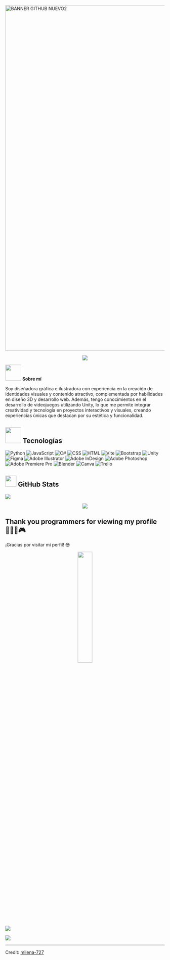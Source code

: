 <img width="2542" height="1094" alt="BANNER GITHUB NUEVO2" src="https://github.com/user-attachments/assets/13ed77b7-1767-4e7e-8fb5-b0fe81cc5cd0" />


<p align="center">
  <a href="https://github.com/DenverCoder1/readme-typing-svg"><img src="https://readme-typing-svg.herokuapp.com?font=nunito&color=cyan&size=30&center=true&vCenter=true&width=600&height=100&lines=Never+doubt+you;Have+fun;Program;Smiles;Enjoy;Learn;Always+be+yourself..&hearts;++"></a>
</p>
 
<!--- muñequito -->
<p><img src="https://i.giphy.com/media/v1.Y2lkPTc5MGI3NjExeGdkdTlrMGx4dTBxenZsOWFibmQ0dTJwMDV6NHluYXVjOWwydDcxbCZlcD12MV9pbnRlcm5hbF9naWZfYnlfaWQmY3Q9cw/k76eCxLAYwyjyFXClf/giphy.gif" width="50"> <b> Sobre mí </b>

Soy diseñadora gráfica e ilustradora con experiencia en la creación de identidades visuales y contenido atractivo, complementada por habilidades en diseño 3D y desarrollo web. Además, tengo conocimientos en el desarrollo de videojuegos utilizando Unity, lo que me permite integrar creatividad y tecnología en proyectos interactivos y visuales, creando experiencias únicas que destacan por su estética y funcionalidad.</p>
</div>

<!--- muñequito coder -->

## <img src = "https://github.com/7oSkaaa/7oSkaaa/blob/main/Images/about_me.gif?raw=true" width = 50px> <b>Tecnologías</b>


![Python](https://img.shields.io/badge/python-3670A0?style=flat&logo=python&logoColor=ffdd54)
![JavaScript](https://img.shields.io/badge/-JavaScript-yellow?style=flat&logo=javascript&logoColor=white)
![C#](https://img.shields.io/badge/c%23-%23239120.svg?style=plastic&logo=csharp&logoColor=white)
![CSS](https://img.shields.io/badge/-CSS-blue?style=flat&logo=css3&logoColor=white)
![HTML](https://img.shields.io/badge/-HTML-orange?style=flat&logo=html5&logoColor=white)
![Vite](https://img.shields.io/badge/vite-%23646CFF.svg?style=flat&logo=vite&logoColor=white)
![Bootstrap](https://img.shields.io/badge/bootstrap-%238511FA.svg?style=flat&logo=bootstrap&logoColor=white)
![Unity](https://img.shields.io/badge/unity-%23000000.svg?style=plastic&logo=unity&logoColor=white)
![Figma](https://img.shields.io/badge/-Figma-purple?style=flat&logo=figma&logoColor=white)
![Adobe Illustrator](https://img.shields.io/badge/adobe%20illustrator-%23FF9A00.svg?style=flat&logo=adobe%20illustrator&logoColor=white)
![Adobe InDesign](https://img.shields.io/badge/Adobe%20InDesign-49021F?style=flat&logo=adobeindesign&logoColor=FF3366)
![Adobe Photoshop](https://img.shields.io/badge/adobe%20photoshop-%2331A8FF.svg?style=flat&logo=adobe%20photoshop&logoColor=white)
![Adobe Premiere Pro](https://img.shields.io/badge/Adobe%20Premiere%20Pro-9999FF.svg?style=flat&logo=Adobe%20Premiere%20Pro&logoColor=white)
![Blender](https://img.shields.io/badge/blender-%23F5792A.svg?style=flat&logo=blender&logoColor=white)
![Canva](https://img.shields.io/badge/Canva-%2300C4CC.svg?style=flat&logo=Canva&logoColor=white)
![Trello](https://img.shields.io/badge/Trello-%23026AA7.svg?style=flat&logo=Trello&logoColor=white)

## <img src="https://media.giphy.com/media/iY8CRBdQXODJSCERIr/giphy.gif" width="35"> <b>GitHub Stats</b>
![](https://github-readme-stats.vercel.app/api/top-langs/?username=milena-727&theme=holi&hide_border=false&include_all_commits=false&count_private=false&layout=compact)


<!--- FRASE ALEATORIA -->
<p align="center">
  <img src= "https://quotes-github-readme.vercel.app/api?type=horizontal&theme=radical">
</p>

## **Thank you programmers for viewing my profile** 👩🏻‍💻🎮 
¡Gracias por visitar mi perfil! 😎
<!--- IMAGEN DE OSOS -->
<p align="center">
  <img src="https://media4.giphy.com/media/v1.Y2lkPTc5MGI3NjExbXFtaHBuaWV4MW1oc3FlNzl1cGh5bHZ4NmNveXdpYWpwMXd6YmtwcCZlcD12MV9pbnRlcm5hbF9naWZfYnlfaWQmY3Q9cw/fuPvbg3qkZKJJeTI73/giphy.gif" width="30%">
</p>


<!--- CONTADOR DE VISITAS---->
[![](https://visitcount.itsvg.in/api?id=milena-727&icon=2&color=0)](https://visitcount.itsvg.in)


<!--horizontal divider(gradiant)-->
<img src="https://user-images.githubusercontent.com/73097560/115834477-dbab4500-a447-11eb-908a-139a6edaec5c.gif">

----------------------------------------------------------------------
Credit: [milena-727](https://github.com/milena-727)


